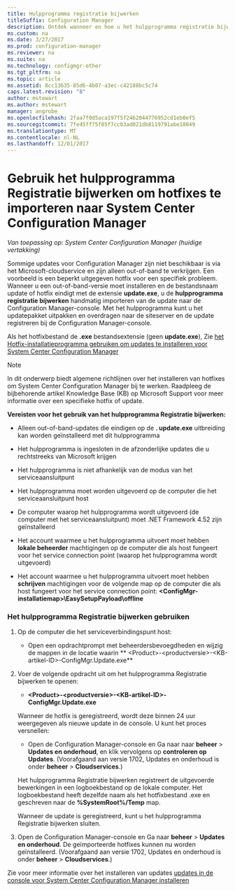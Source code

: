 ```yaml
---
title: Hulpprogramma registratie bijwerken
titleSuffix: Configuration Manager
description: Ontdek wanneer en hoe u het hulpprogramma registratie bijwerken met een update handmatig te importeren naar de Configuration Manager-console.
ms.custom: na
ms.date: 3/27/2017
ms.prod: configuration-manager
ms.reviewer: na
ms.suite: na
ms.technology: configmgr-other
ms.tgt_pltfrm: na
ms.topic: article
ms.assetid: 8cc13635-85d6-4b07-a3ec-c42188bc5c74
caps.latest.revision: "8"
author: mstewart
ms.author: mstewart
manager: angrobe
ms.openlocfilehash: 2faa7f0d5aca197f5f2462044776952cd1eb0ef5
ms.sourcegitcommit: 7fe45ff75f05f7cc03ad021db8119791abe18049
ms.translationtype: MT
ms.contentlocale: nl-NL
ms.lasthandoff: 12/01/2017
---
```

# <a name="use-the-update-registration-tool-to-import-hotfixes-to-system-center-configuration-manager"></a>Gebruik het hulpprogramma Registratie bijwerken om hotfixes te importeren naar System Center Configuration Manager

*Van toepassing op: System Center Configuration Manager (huidige vertakking)*

Sommige updates voor Configuration Manager zijn niet beschikbaar is via het Microsoft-cloudservice en zijn alleen out-of-band te verkrijgen. Een voorbeeld is een beperkt uitgegeven hotfix voor een specifiek probleem.   
Wanneer u een out-of-band-versie moet installeren en de bestandsnaam update of hotfix eindigt met de extensie **update.exe**, u de **hulpprogramma registratie bijwerken** handmatig importeren van de update naar de Configuration Manager-console. Met het hulpprogramma kunt u het updatepakket uitpakken en overdragen naar de siteserver en de update registreren bij de Configuration Manager-console.  

 Als het hotfixbestand de **.exe** bestandsextensie (geen **update.exe**), Zie [het Hotfix-installatieprogramma gebruiken om updates te installeren voor System Center Configuration Manager](../../../core/servers/manage/use-the-hotfix-installer-to-install-updates.md)  

> [!NOTE]  
>  In dit onderwerp biedt algemene richtlijnen over het installeren van hotfixes om System Center Configuration Manager bij te werken. Raadpleeg de bijbehorende artikel Knowledge Base (KB) op Microsoft Support voor meer informatie over een specifieke hotfix of update.  

 **Vereisten voor het gebruik van het hulpprogramma Registratie bijwerken:**  

-   Alleen out-of-band-updates die eindigen op de **. update.exe** uitbreiding kan worden geïnstalleerd met dit hulpprogramma  

-   Het hulpprogramma is ingesloten in de afzonderlijke updates die u rechtstreeks van Microsoft krijgen  

-   Het hulpprogramma is niet afhankelijk van de modus van het serviceaansluitpunt  

-   Het hulpprogramma moet worden uitgevoerd op de computer die het serviceaansluitpunt host  

-   De computer waarop het hulpprogramma wordt uitgevoerd (de computer met het serviceaansluitpunt) moet .NET Framework 4.52 zijn geïnstalleerd  

-   Het account waarmee u het hulpprogramma uitvoert moet hebben **lokale beheerder** machtigingen op de computer die als host fungeert voor het service connection point (waarop het hulpprogramma wordt uitgevoerd)  

-   Het account waarmee u het hulpprogramma uitvoert moet hebben **schrijven** machtigingen voor de volgende map op de computer die als host fungeert voor het service connection point:  **&lt;ConfigMgr-installatiemap\>\EasySetupPayload\offline**  

### <a name="to-use-the-update-registration-tool"></a>Het hulpprogramma Registratie bijwerken gebruiken  

1.  Op de computer die het serviceverbindingspunt host:  

    -   Open een opdrachtprompt met beheerdersbevoegdheden en wijzig de mappen in de locatie waarin ** &lt;Product\>-&lt;productversie\>-&lt;KB-artikel-ID\>-ConfigMgr.Update.exe**  

2.  Voer de volgende opdracht uit om het hulpprogramma Registratie bijwerken te openen:  

    -   **&lt;Product\>-&lt;productversie\>-&lt;KB-artikel-ID\>-ConfigMgr.Update.exe**  

    Wanneer de hotfix is geregistreerd, wordt deze binnen 24 uur weergegeven als nieuwe update in de console.  U kunt het proces versnellen:

    - Open de Configuration Manager-console en Ga naar naar **beheer** > **Updates en onderhoud**, en klik vervolgens op **controleren op Updates**. (Voorafgaand aan versie 1702, Updates en onderhoud is onder **beheer** > **Cloudservices**.) 

    Het hulpprogramma Registratie bijwerken registreert de uitgevoerde bewerkingen in een logboekbestand op de lokale computer. Het logboekbestand heeft dezelfde naam als het hotfixbestand .exe en geschreven naar de **%SystemRoot%/Temp** map.  

     Wanneer de update is geregistreerd, kunt u het hulpprogramma Registratie bijwerken sluiten.  

3.  Open de Configuration Manager-console en Ga naar **beheer** > **Updates en onderhoud**. De geïmporteerde hotfixes kunnen nu worden geïnstalleerd. (Voorafgaand aan versie 1702, Updates en onderhoud is onder **beheer** > **Cloudservices**.)

 Zie voor meer informatie over het installeren van updates [updates in de console voor System Center Configuration Manager installeren](../../../core/servers/manage/install-in-console-updates.md)  
